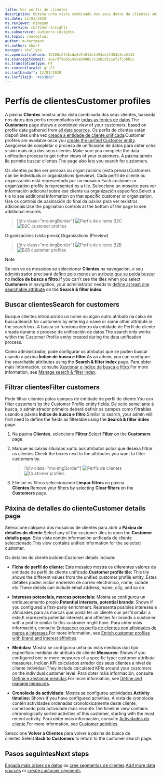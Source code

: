 ```yaml
---
title: Ver perfís de clientes
description: Obteña unha vista combinada dos seus datos de clientes unificados.
ms.date: 12/01/2020
ms.reviewer: nimagen
ms.service: customer-insights
ms.subservice: audience-insights
ms.topic: conceptual
author: m-hartmann
ms.author: mhart
manager: shellyha
ms.openlocfilehash: 13308c2f40cda0d7e813b4d94ab47d53b5ce2115
ms.sourcegitcommit: a6e7df90d61450e00886753eb5db116f2f35bb6c
ms.translationtype: HT
ms.contentlocale: gl-ES
ms.lasthandoff: 12/01/2020
ms.locfileid: "4653888"
---
```

# <a name="customer-profiles"></a><span data-ttu-id="065db-103">Perfís de clientes</span><span class="sxs-lookup"><span data-stu-id="065db-103">Customer profiles</span></span>

<span data-ttu-id="065db-104">A páxina **Clientes** mostra unha vista combinada dos seus clientes, baseada nos datos dos perfís recompilados de [todas as fontes de datos](data-sources.md).</span><span class="sxs-lookup"><span data-stu-id="065db-104">The **Customers** page shows a combined view of your customers, based on profile data gathered from [all data sources](data-sources.md).</span></span> <span data-ttu-id="065db-105">Os perfís de clientes están dispoñibles unha vez [creada a entidade de cliente unificada](data-unification.md).</span><span class="sxs-lookup"><span data-stu-id="065db-105">Customer profiles are available once you [create the unified Customer entity](data-unification.md).</span></span> <span data-ttu-id="065db-106">Asegúrese de completar o proceso de unificación de datos para obter unha visión máis rica dos seus clientes.</span><span class="sxs-lookup"><span data-stu-id="065db-106">Make sure you complete the data unification process to get richer views of your customers.</span></span> <span data-ttu-id="065db-107">A páxina tamén lle permite buscar clientes.</span><span class="sxs-lookup"><span data-stu-id="065db-107">The page also lets you search for customers.</span></span>

<span data-ttu-id="065db-108">Os clientes poden ser persoas ou organizacións (vista previa).</span><span class="sxs-lookup"><span data-stu-id="065db-108">Customers can be individuals or organizations (preview).</span></span> <span data-ttu-id="065db-109">Cada perfil de cliente ou organización está representado por un mosaico.</span><span class="sxs-lookup"><span data-stu-id="065db-109">Each customer or organization profile is represented by a tile.</span></span> <span data-ttu-id="065db-110">Seleccione un mosaico para ver información adicional sobre ese cliente ou organización específico.</span><span class="sxs-lookup"><span data-stu-id="065db-110">Select a tile to see additional information on that specific customer or organization.</span></span> <span data-ttu-id="065db-111">Use os controis de paxinación do final da páxina para ver rexistros adicionais.</span><span class="sxs-lookup"><span data-stu-id="065db-111">Use the pagination controls at the bottom of the page to see additional records.</span></span>

> [!div class="mx-imgBorder"] 
> <span data-ttu-id="065db-112">![Perfís de cliente B2C](media/profiles-customers.png "Perfís de cliente B2C")</span><span class="sxs-lookup"><span data-stu-id="065db-112">![B2C customer profiles](media/profiles-customers.png "B2C customer profiles")</span></span>

<span data-ttu-id="065db-113">Organizacións (vista previa)</span><span class="sxs-lookup"><span data-stu-id="065db-113">Organizations (Preview)</span></span>
> [!div class="mx-imgBorder"] 
> <span data-ttu-id="065db-114">![Perfís de cliente B2B](media/profile-customers-b2b.png "Perfís de cliente B2B")</span><span class="sxs-lookup"><span data-stu-id="065db-114">![B2B customer profiles](media/profile-customers-b2b.png "B2B customer profiles")</span></span>

> [!NOTE]
> <span data-ttu-id="065db-115">Se non ve os mosaicos ao seleccionar **Clientes** na navegación, o seu administrador precisará [definir polo menos un atributo que se poida buscar](search-filter-index.md) no **Índice de busca e filtro**.</span><span class="sxs-lookup"><span data-stu-id="065db-115">If you can't see the tiles when you select **Customers** in navigation, your administrator needs to [define at least one searchable attribute](search-filter-index.md) on the **Search & filter index**.</span></span>

## <a name="search-for-customers"></a><span data-ttu-id="065db-116">Buscar clientes</span><span class="sxs-lookup"><span data-stu-id="065db-116">Search for customers</span></span>

<span data-ttu-id="065db-117">Busque clientes introducindo un nome ou algún outro atributo na caixa de busca.</span><span class="sxs-lookup"><span data-stu-id="065db-117">Search for customers by entering a name or some other attribute in the search box.</span></span> <span data-ttu-id="065db-118">A busca só funciona dentro da entidade de Perfil do cliente creada durante o proceso de unificación de datos.</span><span class="sxs-lookup"><span data-stu-id="065db-118">The search only works within the Customer Profile entity created during the data unification process.</span></span>

<span data-ttu-id="065db-119">Como administrador, pode configurar os atributos que se poden buscar usando a páxina **Índice de busca e filtro**.</span><span class="sxs-lookup"><span data-stu-id="065db-119">As an admin, you can configure the searchable attributes using the **Search & filter index** page.</span></span> <span data-ttu-id="065db-120">Para obter máis información, consulte [Xestionar o índice de busca e filtro](search-filter-index.md).</span><span class="sxs-lookup"><span data-stu-id="065db-120">For more information, see [Manage search & filter index](search-filter-index.md).</span></span>

## <a name="filter-customers"></a><span data-ttu-id="065db-121">Filtrar clientes</span><span class="sxs-lookup"><span data-stu-id="065db-121">Filter customers</span></span>

<span data-ttu-id="065db-122">Pode filtrar clientes polos campos de entidade de perfil do cliente.</span><span class="sxs-lookup"><span data-stu-id="065db-122">You can filter customers by the Customer Profile entity fields.</span></span> <span data-ttu-id="065db-123">De xeito semellante á busca, o administrador primeiro deberá definir os campos como filtrables usando a páxina **Índice de busca e filtro**.</span><span class="sxs-lookup"><span data-stu-id="065db-123">Similar to search, your admin will first need to define the fields as filterable using the **Search & filter index** page.</span></span>

1. <span data-ttu-id="065db-124">Na páxina **Clientes**, seleccione **Filtrar**.</span><span class="sxs-lookup"><span data-stu-id="065db-124">Select **Filter** on the **Customers** page.</span></span>

2. <span data-ttu-id="065db-125">Marque as caixas situadas xunto aos atributos polos que desexa filtrar os clientes.</span><span class="sxs-lookup"><span data-stu-id="065db-125">Check the boxes next to the attributes you want to filter customers by.</span></span>

   > [!div class="mx-imgBorder"] 
   > <span data-ttu-id="065db-126">![Perfís de clientes](media/profiles-customers3.png "Perfís de clientes")</span><span class="sxs-lookup"><span data-stu-id="065db-126">![Customer profiles](media/profiles-customers3.png "Customer profiles")</span></span>

3. <span data-ttu-id="065db-127">Elimine os filtros seleccionando **Limpar filtros** na páxina **Clientes**.</span><span class="sxs-lookup"><span data-stu-id="065db-127">Remove your filters by selecting **Clear filters** on the **Customers** page.</span></span>

##  <a name="customer-details-page"></a><span data-ttu-id="065db-128">Páxina de detalles do cliente</span><span class="sxs-lookup"><span data-stu-id="065db-128">Customer details page</span></span>

<span data-ttu-id="065db-129">Seleccione calquera dos mosaicos de clientes para abrir a **Páxina de detalles do cliente**.</span><span class="sxs-lookup"><span data-stu-id="065db-129">Select any of the customer tiles to open the **Customer details page**.</span></span> <span data-ttu-id="065db-130">Esta vista contén información unificada do cliente seleccionado.</span><span class="sxs-lookup"><span data-stu-id="065db-130">This view contains unified information for the selected customer.</span></span>

<span data-ttu-id="065db-131">Os detalles do cliente inclúen:</span><span class="sxs-lookup"><span data-stu-id="065db-131">Customer details include:</span></span>

-   <span data-ttu-id="065db-132">**Ficha do perfil do cliente:** Este mosaico mostra os diferentes valores da entidade de perfil de cliente unificado.</span><span class="sxs-lookup"><span data-stu-id="065db-132">**Customer profile tile:** This tile shows the different values from the unified customer profile entity.</span></span> <span data-ttu-id="065db-133">Estes detalles poden incluír enderezo de correo electrónico, nome, cidade etc.</span><span class="sxs-lookup"><span data-stu-id="065db-133">These details can include email address, name, city, and so on.</span></span> 

-   <span data-ttu-id="065db-134">**Intereses potenciais, marcas potenciais:** Mostra se configurou un enriquecemento propio.</span><span class="sxs-lookup"><span data-stu-id="065db-134">**Potential interests, potential brands:** Shows if you configured a first-party enrichment.</span></span> <span data-ttu-id="065db-135">Representa posibles intereses e afinidades para as marcas que poida ter un cliente cun perfil similar a este.</span><span class="sxs-lookup"><span data-stu-id="065db-135">It represents potential interests and affinities for brands a customer with a profile similar to this customer might have.</span></span> <span data-ttu-id="065db-136">Para obter máis información, consulte [Enriquecer os perfís de clientes con afinidades de marca e intereses](enrichment-microsoft-graph.md).</span><span class="sxs-lookup"><span data-stu-id="065db-136">For more information, see [Enrich customer profiles with brand and interest affinities](enrichment-microsoft-graph.md).</span></span>

-   <span data-ttu-id="065db-137">**Medidas:** Mostra se configurou unha ou máis medidas dun tipo específico: medidas de atributo de cliente.</span><span class="sxs-lookup"><span data-stu-id="065db-137">**Measures:** Shows if you configured one or more measures of a specific type: customer attribute measures.</span></span> <span data-ttu-id="065db-138">Inclúen KPI calculados arredor dos seus clientes a nivel de cliente individual.</span><span class="sxs-lookup"><span data-stu-id="065db-138">They include calculated KPIs around your customers on the individual customer level.</span></span> <span data-ttu-id="065db-139">Para obter máis información, consulte [Definir e xestionar medidas](measures.md).</span><span class="sxs-lookup"><span data-stu-id="065db-139">For more information, see [Define and manage measures](measures.md).</span></span>

-   <span data-ttu-id="065db-140">**Cronoloxía da actividade:** Mostra se configurou actividades.</span><span class="sxs-lookup"><span data-stu-id="065db-140">**Activity timeline:** Shows if you have configured activities.</span></span> <span data-ttu-id="065db-141">A vista de cronoloxía contén actividades ordenadas cronoloxicamente deste cliente, comezando pola actividade máis recente.</span><span class="sxs-lookup"><span data-stu-id="065db-141">The timeline view contains chronologically sorted activities of this customer, starting with the most recent activity.</span></span> <span data-ttu-id="065db-142">Para obter máis información, consulte [Actividades do cliente](activities.md).</span><span class="sxs-lookup"><span data-stu-id="065db-142">For more information, see [Customer activities](activities.md).</span></span>

<span data-ttu-id="065db-143">Seleccione **Volver a Clientes** para volver á páxina de busca de clientes.</span><span class="sxs-lookup"><span data-stu-id="065db-143">Select **Back to Customers** to return to the customer search page.</span></span>

## <a name="next-steps"></a><span data-ttu-id="065db-144">Pasos seguintes</span><span class="sxs-lookup"><span data-stu-id="065db-144">Next steps</span></span>

<span data-ttu-id="065db-145">[Engada máis orixes de datos](data-sources.md) ou [cree segmentos de clientes](segments.md).</span><span class="sxs-lookup"><span data-stu-id="065db-145">[Add more data sources](data-sources.md) or [create customer segments](segments.md).</span></span>

